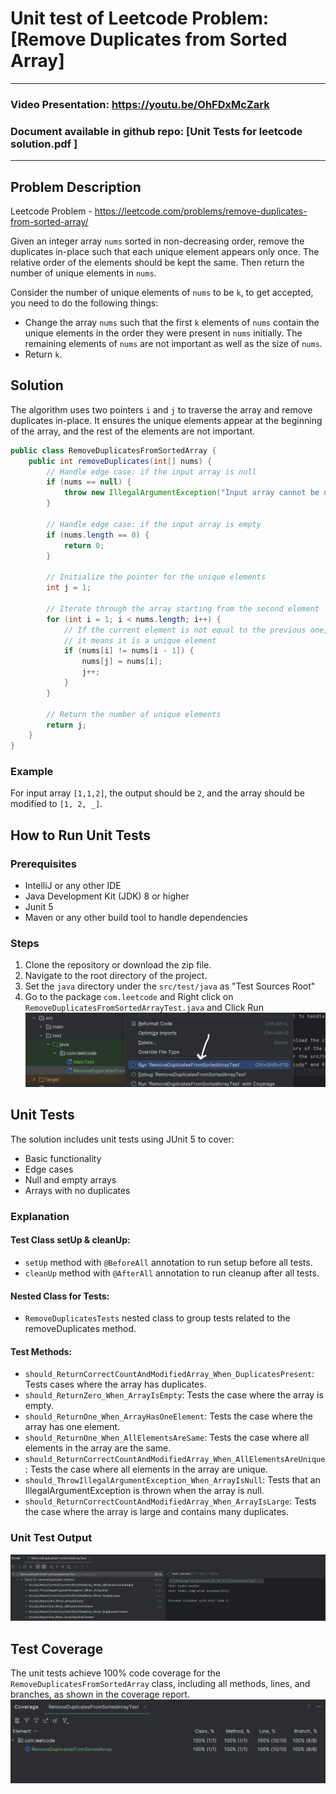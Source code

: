 # Unit test of Leetcode Problem: [Remove Duplicates from Sorted Array]

---------------------------------------

### Video Presentation: https://youtu.be/OhFDxMcZark
### Document available in github repo: [Unit Tests for leetcode solution.pdf ]
----------------------------------

## Problem Description
Leetcode Problem - https://leetcode.com/problems/remove-duplicates-from-sorted-array/ 

Given an integer array `nums` sorted in non-decreasing order, remove the duplicates in-place such that each unique element appears only once. The relative order of the elements should be kept the same. Then return the number of unique elements in `nums`.

Consider the number of unique elements of `nums` to be `k`, to get accepted, you need to do the following things:

- Change the array `nums` such that the first `k` elements of `nums` contain the unique elements in the order they were present in `nums` initially. The remaining elements of `nums` are not important as well as the size of `nums`.
- Return `k`.

## Solution
The algorithm uses two pointers `i` and `j` to traverse the array and remove duplicates in-place. It ensures the unique elements appear at the beginning of the array, and the rest of the elements are not important.
``` java
public class RemoveDuplicatesFromSortedArray {
    public int removeDuplicates(int[] nums) {
        // Handle edge case: if the input array is null
        if (nums == null) {
            throw new IllegalArgumentException("Input array cannot be null");
        }

        // Handle edge case: if the input array is empty
        if (nums.length == 0) {
            return 0;
        }

        // Initialize the pointer for the unique elements
        int j = 1;

        // Iterate through the array starting from the second element
        for (int i = 1; i < nums.length; i++) {
            // If the current element is not equal to the previous one,
            // it means it is a unique element
            if (nums[i] != nums[i - 1]) {
                nums[j] = nums[i];
                j++;
            }
        }

        // Return the number of unique elements
        return j;
    }
}
```
### Example
For input array `[1,1,2]`, the output should be `2`, and the array should be modified to `[1, 2, _]`.

## How to Run Unit Tests

### Prerequisites
- IntelliJ or any other IDE
- Java Development Kit (JDK) 8 or higher
- Junit 5 
- Maven or any other build tool to handle dependencies

### Steps
1. Clone the repository or download the zip file.
2. Navigate to the root directory of the project.
3. Set the `java` directory under the `src/test/java` as "Test Sources Root"
3. Go to the package `com.leetcode` and Right click on `RemoveDuplicatesFromSortedArrayTest.java`
   and Click Run
![img.png](img.png)


## Unit Tests
The solution includes unit tests using JUnit 5 to cover:
- Basic functionality
- Edge cases
- Null and empty arrays
- Arrays with no duplicates

### Explanation
#### Test Class setUp & cleanUp:
- `setUp` method with `@BeforeAll` annotation to run setup before all tests.
- `cleanUp` method with `@AfterAll` annotation to run cleanup after all tests.

#### Nested Class for Tests:
- `RemoveDuplicatesTests` nested class to group tests related to the removeDuplicates method.

#### Test Methods:
- `should_ReturnCorrectCountAndModifiedArray_When_DuplicatesPresent`: Tests cases where the array has duplicates.
- `should_ReturnZero_When_ArrayIsEmpty`: Tests the case where the array is empty.
- `should_ReturnOne_When_ArrayHasOneElement`: Tests the case where the array has one element.
- `should_ReturnOne_When_AllElementsAreSame`: Tests the case where all elements in the array are the same.
- `should_ReturnCorrectCountAndModifiedArray_When_AllElementsAreUnique`: Tests the case where all elements in the array are unique.
- `should_ThrowIllegalArgumentException_When_ArrayIsNull`: Tests that an IllegalArgumentException is thrown when the array is null.
- `should_ReturnCorrectCountAndModifiedArray_When_ArrayIsLarge`: Tests the case where the array is large and contains many duplicates.

### Unit Test Output
![img_2.png](img_2.png)

## Test Coverage
The unit tests achieve 100% code coverage for the `RemoveDuplicatesFromSortedArray` class, including all methods, lines, and branches, as shown in the coverage report.
![img_1.png](img_1.png)



